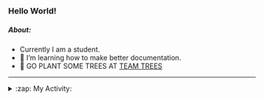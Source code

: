 ### Hello World!

##### About:
- Currently I am a student.
- 🌱 I’m learning how to make better documentation.
- 🌱 GO PLANT SOME TREES AT [TEAM TREES](https://teamtrees.org/)

---
<details>
  <summary>:zap: My Activity:</summary>
  
<!--START_SECTION:waka-->
![Code Time](http://img.shields.io/badge/Code%20Time-1%2C129%20hrs%2048%20mins-blue)

**I'm a Night 🦉** 

```text
🌞 Morning                1208 commits        ██░░░░░░░░░░░░░░░░░░░░░░░   08.58 % 
🌆 Daytime                5171 commits        █████████░░░░░░░░░░░░░░░░   36.71 % 
🌃 Evening                4025 commits        ███████░░░░░░░░░░░░░░░░░░   28.58 % 
🌙 Night                  3681 commits        ███████░░░░░░░░░░░░░░░░░░   26.13 % 
```
📅 **I'm Most Productive on Wednesday** 

```text
Monday                   2167 commits        ████░░░░░░░░░░░░░░░░░░░░░   15.39 % 
Tuesday                  1758 commits        ███░░░░░░░░░░░░░░░░░░░░░░   12.48 % 
Wednesday                3310 commits        ██████░░░░░░░░░░░░░░░░░░░   23.50 % 
Thursday                 1652 commits        ███░░░░░░░░░░░░░░░░░░░░░░   11.73 % 
Friday                   1366 commits        ██░░░░░░░░░░░░░░░░░░░░░░░   09.70 % 
Saturday                 1282 commits        ██░░░░░░░░░░░░░░░░░░░░░░░   09.10 % 
Sunday                   2550 commits        █████░░░░░░░░░░░░░░░░░░░░   18.10 % 
```


📊 **This Week I Spent My Time On** 

```text
🔥 Editors: 
VS Code                  5 hrs 56 mins       █████████████████████████   100.00 % 

🐱‍💻 Projects: 
praise                   4 hrs 59 mins       █████████████████████░░░░   84.09 % 
discord-bot              45 mins             ███░░░░░░░░░░░░░░░░░░░░░░   12.72 % 
CSF22                    11 mins             █░░░░░░░░░░░░░░░░░░░░░░░░   03.19 % 
```


 Last Updated on 25/05/2023 15:08:13 UTC
<!--END_SECTION:waka-->
</details>
